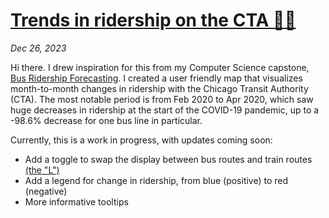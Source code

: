 # [Trends in ridership on the CTA 🚌🚅](https://jbelian.github.io/cta-trends/)

_Dec 26, 2023_

Hi there. I drew inspiration for this from my Computer Science capstone, [Bus Ridership Forecasting](https://github.com/jbelian/WGU-Capstone-Bus-Ridership-Forecasting). I created a user friendly map that visualizes month-to-month changes in ridership with the Chicago Transit Authority (CTA). The most notable period is from Feb 2020 to Apr 2020, which saw huge decreases in ridership at the start of the COVID-19 pandemic, up to a -98.6% decrease for one bus line in particular.

Currently, this is a work in progress, with updates coming soon:
- Add a toggle to swap the display between bus routes and train routes [(the "L")](https://en.wikipedia.org/wiki/Chicago_%22L%22)
- Add a legend for change in ridership, from blue (positive) to red (negative)
- More informative tooltips
